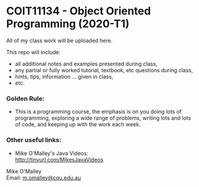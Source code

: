 # COIT11134 - Object Oriented Programming (2020-T1)

All of my class work will be uploaded here.

This repo will include:
* all additional notes and examples presented during class,
* any partial or fully worked tutorial, textbook, etc questions during class,
* hints, tips, information ... given in class,
* etc.

### Golden Rule:
* This is a programming course, the emphasis is on you doing lots of programming, exploring a wide range of problems, writing lots and lots of code, and keeping up with the work each week.

### Other useful links:
* Mike O'Malley's Java Videos:
<br>http://tinyurl.com/MikesJavaVideos

Mike O'Malley
<br>Email: m.omalley@cqu.edu.au

